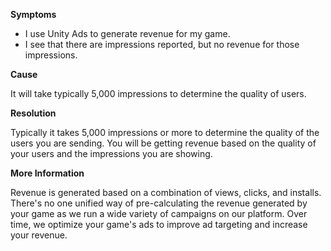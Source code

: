 
        

**Symptoms** 

*   I use Unity Ads to generate revenue for my game.
*   I see that there are impressions reported, but no revenue for those impressions. 

**Cause** 

It will take typically 5,000 impressions to determine the quality of users.

**Resolution** 

Typically it takes 5,000 impressions or more to determine the quality of the users you are sending. You will be getting revenue based on the quality of your users and the impressions you are showing.

**More Information**   

Revenue is generated based on a combination of views, clicks, and installs. There's no one unified way of pre-calculating the revenue generated by your game as we run a wide variety of campaigns on our platform. Over time, we optimize your game's ads to improve ad targeting and increase your revenue.

      